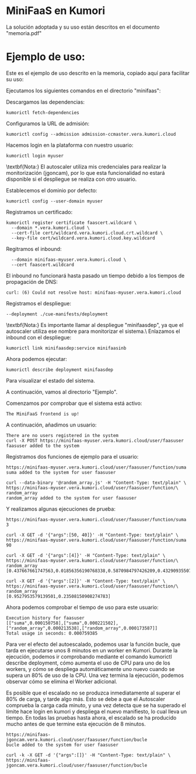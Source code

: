 # MiniFaaS en Kumori
La solución adoptada y su uso están descritos en el documento "memoria.pdf"

# Ejemplo de uso:
Este es el ejemplo de uso descrito en la memoria, copiado aquí para facilitar su uso:

Ejecutamos los siguientes comandos en el directorio "minifaas":

Descargamos las dependencias:

```kumorictl fetch-dependencies```

Configuramos la URL de admisión:

```kumorictl config --admission admission-ccmaster.vera.kumori.cloud```

Hacemos login en la plataforma con nuestro usuario:

```kumorictl login myuser```

\textbf{Nota:} El autoscaler utiliza mis credenciales para realizar la monitorización (jgoncam), por lo que esta funcionalidad no estará disponible si el despliegue se realiza con otro usuario.

Establecemos el dominio por defecto:

```kumorictl config --user-domain myuser```

Registramos un certificado:

```
kumorictl register certificate faascert.wildcard \
  --domain *.vera.kumori.cloud \
  --cert-file cert/wildcard.vera.kumori.cloud.crt.wildcard \
  --key-file cert/wildcard.vera.kumori.cloud.key.wildcard
  ```
  
Regitramos el inbound:

```kumorictl register http-inbound minifaasinb \
  --domain minifaas-myuser.vera.kumori.cloud \
  --cert faascert.wildcard
  ```
  
El inbound no funcionará hasta pasado un tiempo debido a los tiempos de propagación de DNS:

```curl https://minifaas-myuser.vera.kumori.cloud
curl: (6) Could not resolve host: minifaas-myuser.vera.kumori.cloud
```

Registramos el despliegue:

```kumorictl register deployment minifaasdep \
--deployment ./cue-manifests/deployment
```

\textbf{Nota:} Es importante llamar al despliegue "minifaasdep", ya que el autoscaler utiliza ese nombre para monitorizar el sistema.\\
Enlazamos el inbound con el despliegue:

```kumorictl link minifaasdep:service minifaasinb```

Ahora podemos ejecutar:

```kumorictl describe deployment minifaasdep```

Para visualizar el estado del sistema.

A continuación, vamos al directorio "Ejemplo".

Comenzamos por comprobar que el sistema está activo:

```curl -X GET https://minifaas-myuser.vera.kumori.cloud/
The MiniFaaS frontend is up!
```

A continuación, añadimos un usuario:

```curl -X GET https://minifaas-myuser.vera.kumori.cloud/user
There are no users registered in the system
curl -X POST https://minifaas-myuser.vera.kumori.cloud/user/faasuser
faasuser added to the system
```

Registramos dos funciones de ejemplo para el usuario:

```curl --data-binary '@suma.js' -H "Content-Type: text/plain" \
https://minifaas-myuser.vera.kumori.cloud/user/faasuser/function/suma
suma added to the system for user faasuser

curl --data-binary '@random_array.js' -H "Content-Type: text/plain" \
https://minifaas-myuser.vera.kumori.cloud/user/faasuser/function/\
random_array
random_array added to the system for user faasuser
```

Y realizamos algunas ejecuciones de prueba:

```curl -X GET -d '{"args":[1, 2]}' -H "Content-Type: text/plain" \
https://minifaas-myuser.vera.kumori.cloud/user/faasuser/function/suma
3

curl -X GET -d '{"args":[50, 40]}' -H "Content-Type: text/plain" \
https://minifaas-myuser.vera.kumori.cloud/user/faasuser/function/suma
90

curl -X GET -d '{"args":[4]}' -H "Content-Type: text/plain" \
https://minifaas-myuser.vera.kumori.cloud/user/faasuser/function/\
random_array
[0.437667661747563,0.01856356190768338,0.5870984797426209,0.4329093550785834]

curl -X GET -d '{"args":[2]}' -H "Content-Type: text/plain" \
https://minifaas-myuser.vera.kumori.cloud/user/faasuser/function/\
random_array
[0.9527953579139501,0.23508150908274783]
```

Ahora podemos comprobar el tiempo de uso para este usuario:

```curl -k https://minifaas-myuser.vera.kumori.cloud/user/faasuser/usage
Execution history for faasuser
[["suma",0.000150758],["suma",0.000221502],
["random_array",0.000213538],["random_array",0.000173587]]
Total usage in seconds: 0.000759385
```

Para ver el efecto del autoescalado, podemos usar la función bucle, que tarda en ejecutarse unos 8 minutos en un worker en Kumori. Durante la ejecución, podemos ir comprobando mediante el comando kumorictl describe deployment, cómo aumenta el uso de CPU para uno de los workers, y cómo se despliega automáticamente uno nuevo cuando se supera un 80\% de uso de la CPU. Una vez termina la ejecución, podemos observar cómo se elimina el Worker adicional.

Es posible que el escalado no se produzca inmediatamente al superar el 80\% de carga, y tarde algo más. Esto se debe a que el Autoscaler comprueba la carga cada minuto, y una vez detecta que se ha superado el límite hace login en kumori y despliega el nuevo manifiesto, lo cual lleva un tiempo. En todas las pruebas hasta ahora, el escalado se ha producido mucho antes de que termine esta ejecución de 8 minutos.

```curl -k --data-binary '@bucle.js' -H "Content-Type: text/plain" \
https://minifaas-jgoncam.vera.kumori.cloud/user/faasuser/function/bucle
bucle added to the system for user faasuser

curl -k -X GET -d '{"args":[]}' -H "Content-Type: text/plain" \
https://minifaas-jgoncam.vera.kumori.cloud/user/faasuser/function/bucle
```
